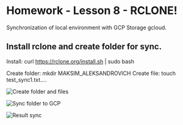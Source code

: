 # Homework - Lesson 8 - RCLONE!
Synchronization of local environment with GCP Storage gcloud.

## Install rclone and create folder for sync.
Install: curl https://rclone.org/install.sh | sudo bash

Create folder: mkdir MAKSIM_ALEKSANDROVICH
Create file: touch test_sync1.txt....

![Create folder and files](/images/1.jpg)

![Sync folder to GCP](/images/2.jpg)

![Result sync](/images/3.jpg)

